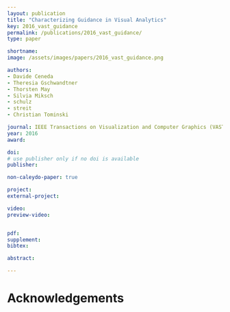 ```yaml
---
layout: publication
title: "Characterizing Guidance in Visual Analytics"
key: 2016_vast_guidance
permalink: /publications/2016_vast_guidance/
type: paper

shortname:
image: /assets/images/papers/2016_vast_guidance.png

authors:
- Davide Ceneda
- Theresia Gschwandtner 
- Thorsten May 
- Silvia Miksch 
- schulz
- streit
- Christian Tominski

journal: IEEE Transactions on Visualization and Computer Graphics (VAST'16) (to appear)
year: 2016
award:

doi: 
# use publisher only if no doi is available
publisher:

non-caleydo-paper: true

project: 
external-project: 

video: 
preview-video:


pdf: 
supplement:
bibtex:

abstract: 

---
```


# Acknowledgements
